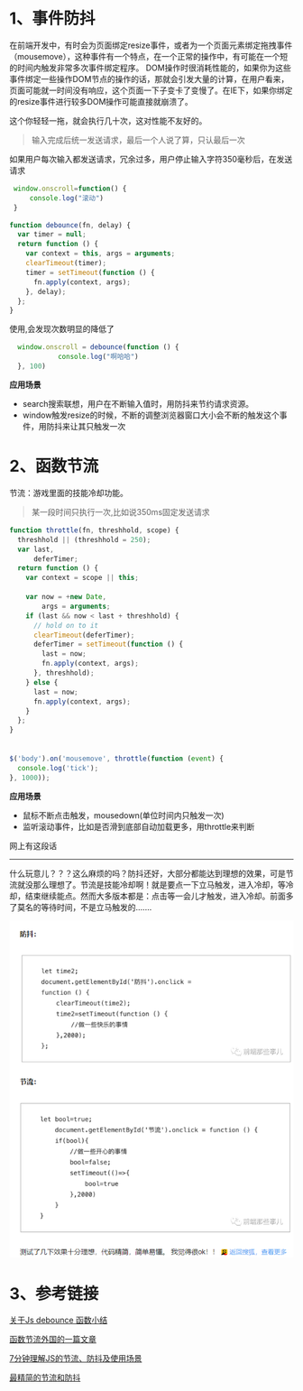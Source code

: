 

# 1、事件防抖

在前端开发中，有时会为页面绑定resize事件，或者为一个页面元素绑定拖拽事件（mousemove），这种事件有一个特点，在一个正常的操作中，有可能在一个短的时间内触发非常多次事件绑定程序。
DOM操作时很消耗性能的，如果你为这些事件绑定一些操作DOM节点的操作的话，那就会引发大量的计算，在用户看来，页面可能就一时间没有响应，这个页面一下子变卡了变慢了。在IE下，如果你绑定的resize事件进行较多DOM操作可能直接就崩溃了。

这个你轻轻一拖，就会执行几十次，这对性能不友好的。



> 输入完成后统一发送请求，最后一个人说了算，只认最后一次

如果用户每次输入都发送请求，冗余过多，用户停止输入字符350毫秒后，在发送请求

```js
 window.onscroll=function() {
     console.log("滚动")
 }
```

```js
function debounce(fn, delay) {
  var timer = null;
  return function () {
    var context = this, args = arguments;
    clearTimeout(timer);
    timer = setTimeout(function () {
      fn.apply(context, args);
    }, delay);
  };
}
```

使用,会发现次数明显的降低了

```js
  window.onscroll = debounce(function () {
            console.log("啊哈哈")
  }, 100)
```

**应用场景**

- search搜索联想，用户在不断输入值时，用防抖来节约请求资源。
- window触发resize的时候，不断的调整浏览器窗口大小会不断的触发这个事件，用防抖来让其只触发一次

# 2、函数节流

 节流：游戏里面的技能冷却功能。 

>  某一段时间只执行一次,比如说350ms固定发送请求

```js
function throttle(fn, threshhold, scope) {
  threshhold || (threshhold = 250);
  var last,
      deferTimer;
  return function () {
    var context = scope || this;

    var now = +new Date,
        args = arguments;
    if (last && now < last + threshhold) {
      // hold on to it
      clearTimeout(deferTimer);
      deferTimer = setTimeout(function () {
        last = now;
        fn.apply(context, args);
      }, threshhold);
    } else {
      last = now;
      fn.apply(context, args);
    }
  };
}


$('body').on('mousemove', throttle(function (event) {
  console.log('tick');
}, 1000));
```

**应用场景**

- 鼠标不断点击触发，mousedown(单位时间内只触发一次)
- 监听滚动事件，比如是否滑到底部自动加载更多，用throttle来判断



网上有这段话

---

 什么玩意儿？？？这么麻烦的吗？防抖还好，大部分都能达到理想的效果，可是节流就没那么理想了。节流是技能冷却啊！就是要点一下立马触发，进入冷却，等冷却，结束继续能点。然而大多版本都是：点击等一会儿才触发，进入冷却。前面多了莫名的等待时间，不是立马触发的....... 

![1574386002027](assets/1574386002027.png)

# 3、参考链接

[关于Js debounce 函数小结](https://www.cnblogs.com/songyz/p/10310491.html)

[函数节流外国的一篇文章](https://remysharp.com/2010/07/21/throttling-function-calls)

[7分钟理解JS的节流、防抖及使用场景 ](https://blog.csdn.net/sinat_17775997/article/details/83831064)

[最精简的节流和防抖](https://www.sohu.com/a/348019580_500651?spm=smpc.author.fd-d.4.15743857907624a1X2Zj)

